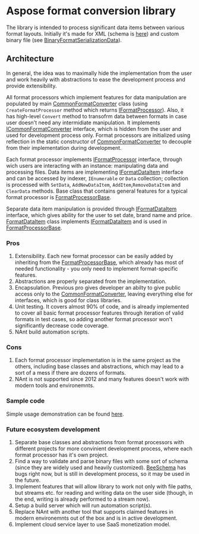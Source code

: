 # Aspose format conversion library

The library is intended to process significant data items between various format layouts. Initially it's made for XML (schema is [here](AsposeFormatConverter/FormatProcessors/XML/XmlFormatSchema.xsd)) and custom binary file (see [BinaryFormatSerializationData](AsposeFormatConverter/FormatProcessors/Binary/BinaryFormatSerializationData.cs)).

## Architecture

In general, the idea was to maximally hide the implementation from the user and work heavily with abstractions to ease the development process and provide extensibility.

All format processors which implement features for data manipulation are populated by main [CommonFormatConverter](AsposeFormatConverter/Base/CommonFormatConverter.cs) class (using `CreateFormatProcessor` method which returns [IFormatProcessor](AsposeFormatConverter/Base/Interfaces/IFormatProcessor.cs)). Also, it has high-level `Convert` method to transofrm data between formats in case user doesn't need any intermidiate manipulation. It implements [ICommonFormatConverter](AsposeFormatConverter/Base/Interfaces/ICommonFormatConverter.cs) interface, which is hidden from the user and used for development process only. Format processors are initialized using reflection in the static constructor of [CommonFormatConverter](AsposeFormatConverter/Base/CommonFormatConverter.cs) to decouple from their implementation during development.

Each format processor implements [IFormatProcessor](AsposeFormatConverter/Base/Interfaces/IFormatProcessor.cs) interface, through wich users are interacting with an instance: manipulating data and processing files. Data items are implementing [IFormatDataItem](AsposeFormatConverter/Base/Interfaces/IFormatDataItem.cs) interface and can be accessed by indexer, `IEnumerable` or `Data` collection; collection is processed with `SetData`, `AddNewDataItem`, `AddItem`,`RemoveDataItem` and `ClearData` methods. Base class that contains general features for a typical format processor is [FormatProcessorBase](AsposeFormatConverter/Base/Abstracts/FormatProcessorBase.cs). 

Separate data item manipulation is provided through [IFormatDataItem](AsposeFormatConverter/Base/Interfaces/IFormatDataItem.cs) interface, which gives ability for the user to set date, brand name and price. [FormatDataItem](AsposeFormatConverter/Base/FormatDataItem.cs) class implements [IFormatDataItem](AsposeFormatConverter/Base/Interfaces/IFormatDataItem.cs) and is used in [FormatProcessorBase](AsposeFormatConverter/Base/Abstracts/FormatProcessorBase.cs).

### Pros

1. Extensibility. Each new format processor can be easily added by inheriting from the [FormatProcessorBase](AsposeFormatConverter/Base/Abstracts/FormatProcessorBase.cs), which already has most of needed functionality - you only need to implement format-specific features.
2. Abstractions are properly separated from the implementation.
3. Encapsulation. Previous pro gives developer an abilty to give public access only to the [CommonFormatConverter](AsposeFormatConverter/Base/CommonFormatConverter.cs), leaving everything else for interfaces, which is good for class libraries.
4. Unit testing. It covers almost 90% of code, and is already implemented to cover all basic format processor features through iteration of valid formats in test cases, so adding another format processor won't significantly decrease code coverage.
5. NAnt build automation scripts.

### Cons

1. Each format processor implementation is in the same project as the others, including base classes and abstractions, which may lead to a sort of a mess if there are dozens of formats.
2. NAnt is not supported since 2012 and many features doesn't work with modern tools and environemnts.

### Sample code

Simple usage demonstration can be found [here](FormatConversionDemo/Program.cs).

### Future ecosystem development

1. Separate base classes and abstractions from format processors with different projects for more convinient development process, where each format processor has it's own project.
2. Find a way to validate and parse binary files with some sort of schema (since they are widely used and heavily customized). [BeeSchema](https://github.com/Epidal/BeeSchema) has bugs right now, but is still in development process, so it may be used in the future.
3. Implement features that will allow library to work not only with file paths, but streams etc. for reading and writing data on the user side (though, in the end, writing is already performed to a stream now).
4. Setup a build server which will run automation script(s).
5. Replace NAnt with another tool that supports claimed features in modern environemnts out of the box and is in active development.
6. Implement cloud service layer to use SaaS monetization model.